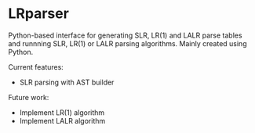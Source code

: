 # LRparser
Python-based interface for generating SLR, LR(1) and LALR parse tables and runnning SLR, LR(1) or LALR parsing algorithms. Mainly created using Python.

Current features:
  * SLR parsing with AST builder

Future work:
  * Implement LR(1) algorithm
  * Implement LALR algorithm
